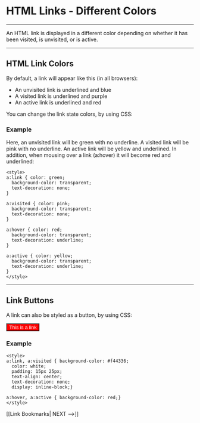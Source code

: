 # HTML Links - Different Colors
---

An HTML link is displayed in a different color depending on whether it has been visited, is unvisited, or is active.

---

## HTML Link Colors

By default, a link will appear like this (in all browsers):

-   An unvisited link is underlined and blue
-   A visited link is underlined and purple
-   An active link is underlined and red

You can change the link state colors, by using CSS:

### Example

Here, an unvisited link will be green with no underline. A visited link will be pink with no underline. An active link will be yellow and underlined. In addition, when mousing over a link (a:hover) it will become red and underlined:
```
<style>  
a:link { color: green;  
  background-color: transparent;  
  text-decoration: none;
}  
  
a:visited { color: pink;  
  background-color: transparent;  
  text-decoration: none;
}  
  
a:hover { color: red;  
  background-color: transparent;  
  text-decoration: underline;
}  
  
a:active { color: yellow;  
  background-color: transparent;  
  text-decoration: underline;
}  
</style>
```

---

## Link Buttons

A link can also be styled as a button, by using CSS:

<button onclick="#" style="background-color:red;text-align:center;color:white;">This is a link</button>

### Example
```
<style>  
a:link, a:visited { background-color: #f44336;  
  color: white;  
  padding: 15px 25px;  
  text-align: center;  
  text-decoration: none;  
  display: inline-block;}  
  
a:hover, a:active { background-color: red;}  
</style>
```

[[Link Bookmarks| NEXT -->]]